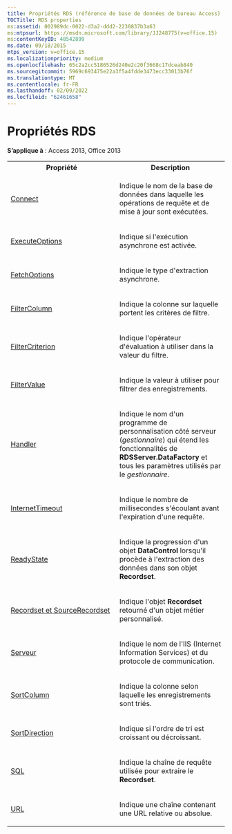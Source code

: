 ```yaml
---
title: Propriétés RDS (référence de base de données de bureau Access)
TOCTitle: RDS properties
ms:assetid: 002989dc-0022-d3a2-ddd2-2230837b3a63
ms:mtpsurl: https://msdn.microsoft.com/library/JJ248775(v=office.15)
ms:contentKeyID: 48542899
ms.date: 09/18/2015
mtps_version: v=office.15
ms.localizationpriority: medium
ms.openlocfilehash: 65c2a2cc5186526d240e2c20f3668c17dceab840
ms.sourcegitcommit: 5969c693475e22a3f5a4fdde3473ecc33013b76f
ms.translationtype: MT
ms.contentlocale: fr-FR
ms.lasthandoff: 02/09/2022
ms.locfileid: "62461658"
---
```

# <a name="rds-properties"></a>Propriétés RDS

**S’applique à** : Access 2013, Office 2013


<table>
<colgroup>
<col style="width: 50%" />
<col style="width: 50%" />
</colgroup>
<tbody>
<tr class="even">
<th>Propriété</th>
<th>Description</th>
</tr>
<tr class="odd">
<td><p><a href="connect-property-rds.md">Connect</a></p></td>
<td><p>Indique le nom de la base de données dans laquelle les opérations de requête et de mise à jour sont exécutées.</p></td>
</tr>
<tr class="even">
<td><p><a href="executeoptions-property-rds.md">ExecuteOptions</a></p></td>
<td><p>Indique si l'exécution asynchrone est activée.</p></td>
</tr>
<tr class="odd">
<td><p><a href="fetchoptions-property-rds.md">FetchOptions</a></p></td>
<td><p>Indique le type d'extraction asynchrone.</p></td>
</tr>
<tr class="even">
<td><p><a href="filtercolumn-property-rds.md">FilterColumn</a></p></td>
<td><p>Indique la colonne sur laquelle portent les critères de filtre.</p></td>
</tr>
<tr class="odd">
<td><p><a href="filtercriterion-property-rds.md">FilterCriterion</a></p></td>
<td><p>Indique l'opérateur d'évaluation à utiliser dans la valeur du filtre.</p></td>
</tr>
<tr class="even">
<td><p><a href="filtervalue-property-rds.md">FilterValue</a></p></td>
<td><p>Indique la valeur à utiliser pour filtrer des enregistrements.</p></td>
</tr>
<tr class="odd">
<td><p><a href="handler-property-rds.md">Handler</a></p></td>
<td><p>Indique le nom d'un programme de personnalisation côté serveur (<em>gestionnaire</em>) qui étend les fonctionnalités de <strong>RDSServer.DataFactory</strong> et tous les paramètres utilisés par le <em>gestionnaire</em>.</p></td>
</tr>
<tr class="even">
<td><p><a href="internettimeout-property-rds.md">InternetTimeout</a></p></td>
<td><p>Indique le nombre de millisecondes s'écoulant avant l'expiration d'une requête.</p></td>
</tr>
<tr class="odd">
<td><p><a href="readystate-property-rds.md">ReadyState</a></p></td>
<td><p>Indique la progression d'un objet <strong>DataControl</strong> lorsqu'il procède à l'extraction des données dans son objet <strong>Recordset</strong>.</p></td>
</tr>
<tr class="even">
<td><p><a href="recordset-sourcerecordset-properties-rds.md">Recordset et SourceRecordset</a></p></td>
<td><p>Indique l'objet <strong>Recordset</strong> retourné d'un objet métier personnalisé.</p></td>
</tr>
<tr class="odd">
<td><p><a href="server-property-rds.md">Serveur</a></p></td>
<td><p>Indique le nom de l'IIS (Internet Information Services) et du protocole de communication.</p></td>
</tr>
<tr class="even">
<td><p><a href="sortcolumn-property-rds.md">SortColumn</a></p></td>
<td><p>Indique la colonne selon laquelle les enregistrements sont triés.</p></td>
</tr>
<tr class="odd">
<td><p><a href="sortdirection-property-rds.md">SortDirection</a></p></td>
<td><p>Indique si l'ordre de tri est croissant ou décroissant.</p></td>
</tr>
<tr class="even">
<td><p><a href="https://docs.microsoft.com/office/vba/access/concepts/miscellaneous/sql-property-ado">SQL</a></p></td>
<td><p>Indique la chaîne de requête utilisée pour extraire le <strong>Recordset</strong>.</p></td>
</tr>
<tr class="odd">
<td><p><a href="url-property-rds.md">URL</a></p></td>
<td><p>Indique une chaîne contenant une URL relative ou absolue.</p></td>
</tr>
</tbody>
</table>

